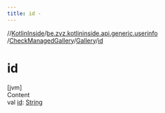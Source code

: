```yaml
---
title: id -
---
```

//[KotlinInside](../../../index.md)/[be.zvz.kotlininside.api.generic.userinfo](../../index.md)
/[CheckManagedGallery](../index.md)/[Gallery](index.md)/[id](id.md)

# id

[jvm]  
Content  
val [id](id.md): [String](https://kotlinlang.org/api/latest/jvm/stdlib/kotlin/-string/index.html)  



